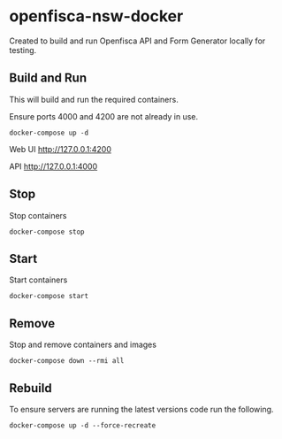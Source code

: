 # openfisca-nsw-docker

Created to build and run Openfisca API and Form Generator locally for testing.

## Build and Run

This will build and run the required containers.

Ensure ports 4000 and 4200 are not already in use.

`docker-compose up -d`

Web UI <http://127.0.0.1:4200>

API <http://127.0.0.1:4000>

## Stop

Stop containers

`docker-compose stop`

## Start

Start containers

`docker-compose start`

## Remove

Stop and remove containers and images

`docker-compose down --rmi all`

## Rebuild

To ensure servers are running the latest versions code run the following.

`docker-compose up -d --force-recreate`
